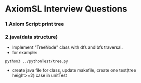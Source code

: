 # AxiomSL Interview Questions
### 1.Axiom Script:print tree  
### 2.java(data structure)  
* Implement "TreeNode" class with dfs and bfs traversal.  
* for example:  
~~~~
python3 ../pythonTest/tree.py 
~~~~
* create java file for class, update makefile, create one test(tree height>=2) case in unitTest 
